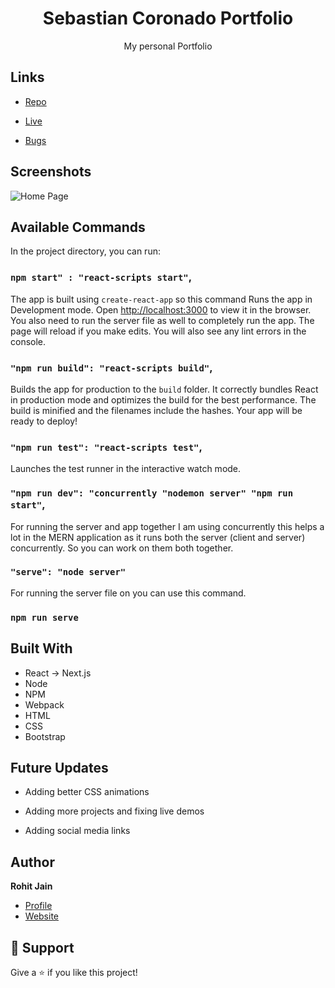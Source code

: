 <h1 align="center">Sebastian Coronado Portfolio</h1>

<p align="center">My personal Portfolio</p>

## Links

- [Repo](https://github.com/coronado03/personal-portfolio "Portfolio Repo")

- [Live](<Homepage url> "Live View")

- [Bugs](https://github.com/coronado03/personal-portfolio/issues "Issues Page")

## Screenshots

![Home Page](/public/read-me/screenshot "Home Page")

## Available Commands

In the project directory, you can run:

### `npm start" : "react-scripts start"`,

The app is built using `create-react-app` so this command Runs the app in Development mode. Open [http://localhost:3000](http://localhost:3000) to view it in the browser. You also need to run the server file as well to completely run the app. The page will reload if you make edits.
You will also see any lint errors in the console.

### `"npm run build": "react-scripts build"`,

Builds the app for production to the `build` folder. It correctly bundles React in production mode and optimizes the build for the best performance. The build is minified and the filenames include the hashes. Your app will be ready to deploy!

### `"npm run test": "react-scripts test"`,

Launches the test runner in the interactive watch mode.

### `"npm run dev": "concurrently "nodemon server" "npm run start"`,

For running the server and app together I am using concurrently this helps a lot in the MERN application as it runs both the server (client and server) concurrently. So you can work on them both together.

### `"serve": "node server"`

For running the server file on you can use this command.

### `npm run serve`

## Built With

- React -> Next.js
- Node
- NPM
- Webpack
- HTML
- CSS
- Bootstrap

## Future Updates

- Adding better CSS animations

- Adding more projects and fixing live demos

- Adding social media links

## Author

**Rohit Jain**

- [Profile](https://github.com/coronado03 "coronado03")
- [Website](https://sebastian-coronado-portfolio.netlify.app/ "Welcome")

## 🤝 Support

Give a ⭐️ if you like this project!